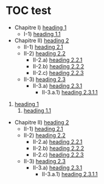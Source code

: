 # TOC test

- Chapitre I) [heading 1](main.mlmd#a1)
  - I-1) [heading 1.1](main.mlmd#a2)
- Chapitre II) [heading 2](main.mlmd#a3)
  - II-1) [heading 2.1](main.mlmd#a4)
  - II-2) [heading 2.2](main.mlmd#a5)
    - II-2.a) [heading 2.2.1](main.mlmd#a6)
    - II-2.b) [heading 2.2.2](main.mlmd#a7)
    - II-2.c) [heading 2.2.3](main.mlmd#a8)
  - II-3) [heading 2.3](main.mlmd#a9)
    - II-3.a) [heading 2.3.1](main.mlmd#a10)
      - II-3.a.1) [heading 2.3.1.1](main.mlmd#a11)

1. [heading 1](main.mlmd#a1)
   1. [heading 1.1](main.mlmd#a2)

- Chapitre II) [heading 2](main.mlmd#a3)
  - II-1) [heading 2.1](main.mlmd#a4)
  - II-2) [heading 2.2](main.mlmd#a5)
    - II-2.a) [heading 2.2.1](main.mlmd#a6)
    - II-2.b) [heading 2.2.2](main.mlmd#a7)
    - II-2.c) [heading 2.2.3](main.mlmd#a8)
  - II-3) [heading 2.3](main.mlmd#a9)
    - II-3.a) [heading 2.3.1](main.mlmd#a10)
      - II-3.a.1) [heading 2.3.1.1](main.mlmd#a11)